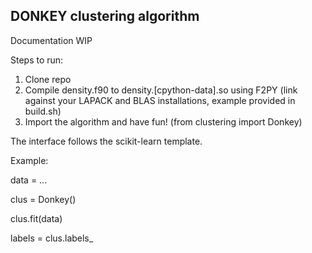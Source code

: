 DONKEY clustering algorithm
---------------------------

Documentation WIP

Steps to run:
1. Clone repo
2. Compile density.f90 to density.[cpython-data].so using F2PY
   (link against your LAPACK and BLAS installations, example provided in build.sh)
3. Import the algorithm and have fun!
   (from clustering import Donkey)

The interface follows the scikit-learn template.

Example:

  data = ...

  clus = Donkey()
  
  clus.fit(data)
  
  labels = clus.labels_
